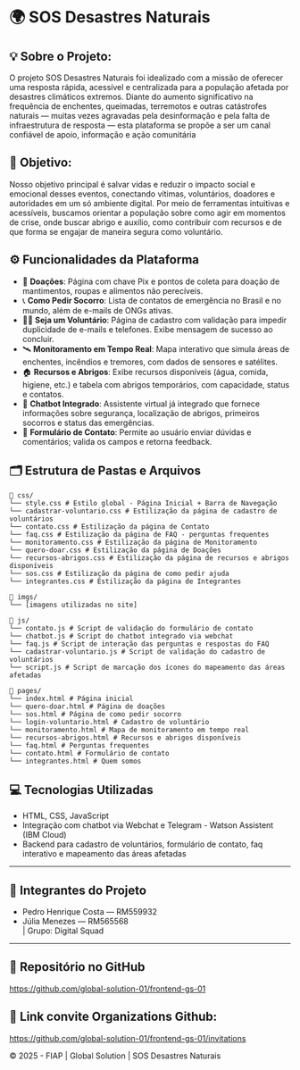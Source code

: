 
# 🌍 SOS Desastres Naturais

## 💡 Sobre o Projeto:
O projeto SOS Desastres Naturais foi idealizado com a missão de oferecer uma resposta rápida, acessível e centralizada para a população afetada por desastres climáticos extremos. Diante do aumento significativo na frequência de enchentes, queimadas, terremotos e outras catástrofes naturais — muitas vezes agravadas pela desinformação e pela falta de infraestrutura de resposta — esta plataforma se propõe a ser um canal confiável de apoio, informação e ação comunitária

## 📌 Objetivo:

Nosso objetivo principal é salvar vidas e reduzir o impacto social e emocional desses eventos, conectando vítimas, voluntários, doadores e autoridades em um só ambiente digital. Por meio de ferramentas intuitivas e acessíveis, buscamos orientar a população sobre como agir em momentos de crise, onde buscar abrigo e auxílio, como contribuir com recursos e de que forma se engajar de maneira segura como voluntário.


## ⚙️ Funcionalidades da Plataforma

- 💸 **Doações**: Página com chave Pix e pontos de coleta para doação de mantimentos, roupas e alimentos não perecíveis.
- 📞 **Como Pedir Socorro**: Lista de contatos de emergência no Brasil e no mundo, além de e-mails de ONGs ativas.
- 🙋‍♂️ **Seja um Voluntário**: Página de cadastro com validação para impedir duplicidade de e-mails e telefones. Exibe mensagem de sucesso ao concluir.
- 🛰️ **Monitoramento em Tempo Real**: Mapa interativo que simula áreas de enchentes, incêndios e tremores, com dados de sensores e satélites.
- 🏠 **Recursos e Abrigos**: Exibe recursos disponíveis (água, comida, higiene, etc.) e tabela com abrigos temporários, com capacidade, status e contatos.
- 🤖 **Chatbot Integrado**: Assistente virtual já integrado que fornece informações sobre segurança, localização de abrigos, primeiros socorros e status das emergências.
- 📩 **Formulário de Contato**: Permite ao usuário enviar dúvidas e comentários; valida os campos e retorna feedback.

## 🗂️ Estrutura de Pastas e Arquivos
```
📁 css/
└── style.css # Estilo global - Página Inicial + Barra de Navegação
└── cadastrar-voluntario.css # Estilização da página de cadastro de voluntários
└── contato.css # Estilização da página de Contato
└── faq.css # Estilização da página de FAQ - perguntas frequentes
└── monitoramento.css # Estilização da página de Monitoramento 
└── quero-doar.css # Estilização da página de Doações
└── recursos-abrigos.css # Estilização da página de recursos e abrigos disponíveis
└── sos.css # Estilização da página de como pedir ajuda
└── integrantes.css # Estilização da página de Integrantes

📁 imgs/
└── [imagens utilizadas no site]

📁 js/
└── contato.js # Script de validação do formulário de contato
└── chatbot.js # Script do chatbot integrado via webchat
└── faq.js # Script de interação das perguntas e respostas do FAQ
└── cadastrar-voluntario.js # Script de validação do cadastro de voluntários
└── script.js # Script de marcação dos ícones do mapeamento das áreas afetadas

📁 pages/
└── index.html # Página inicial
└── quero-doar.html # Página de doações
└── sos.html # Página de como pedir socorro
└── login-voluntario.html # Cadastro de voluntário
└── monitoramento.html # Mapa de monitoramento em tempo real
└── recursos-abrigos.html # Recursos e abrigos disponíveis
└── faq.html # Perguntas frequentes
└── contato.html # Formulário de contato
└── integrantes.html # Quem somos
```

## 💻 Tecnologias Utilizadas

* HTML, CSS, JavaScript
* Integração com chatbot via Webchat e Telegram - Watson Assistent (IBM Cloud)
* Backend para cadastro de voluntários, formulário de contato, faq interativo e mapeamento das áreas afetadas

---

## 👥 Integrantes do Projeto

- Pedro Henrique Costa — RM559932  
- Júlia Menezes — RM565568  
|
Grupo: Digital Squad
---

## 🔗 Repositório no GitHub

https://github.com/global-solution-01/frontend-gs-01

## 🔗 Link convite Organizations Github:

https://github.com/global-solution-01/frontend-gs-01/invitations


&copy; 2025 - FIAP | Global Solution | SOS Desastres Naturais
